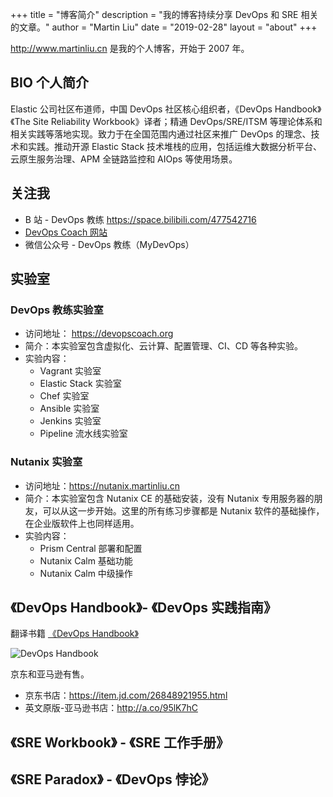 +++
title = "博客简介"
description = "我的博客持续分享 DevOps 和 SRE 相关的文章。"
author = "Martin Liu"
date = "2019-02-28"
layout = "about"
+++

http://www.martinliu.cn 是我的个人博客，开始于 2007 年。

## BIO 个人简介

Elastic 公司社区布道师，中国 DevOps 社区核心组织者，《DevOps Handbook》《The Site Reliability Workbook》译者；精通 DevOps/SRE/ITSM 等理论体系和相关实践等落地实现。致力于在全国范围内通过社区来推广 DevOps 的理念、技术和实践。推动开源 Elastic Stack 技术堆栈的应用，包括运维大数据分析平台、云原生服务治理、APM 全链路监控和 AIOps 等使用场景。

## 关注我

- B 站 - DevOps 教练 https://space.bilibili.com/477542716
- [DevOps Coach 网站](https://devopscoach.org)
- 微信公众号 - DevOps 教练（MyDevOps）

## 实验室

### DevOps 教练实验室

- 访问地址： https://devopscoach.org
- 简介：本实验室包含虚拟化、云计算、配置管理、CI、CD 等各种实验。
- 实验内容：
  - Vagrant 实验室
  - Elastic Stack 实验室
  - Chef 实验室
  - Ansible 实验室
  - Jenkins 实验室
  - Pipeline 流水线实验室

### Nutanix 实验室

- 访问地址：https://nutanix.martinliu.cn
- 简介：本实验室包含 Nutanix CE 的基础安装，没有 Nutanix 专用服务器的朋友，可以从这一步开始。这里的所有练习步骤都是 Nutanix 软件的基础操作，在企业版软件上也同样适用。
- 实验内容：
  - Prism Central 部署和配置
  - Nutanix Calm 基础功能
  - Nutanix Calm 中级操作



## 《DevOps Handbook》- 《DevOps 实践指南》

翻译书籍 [《DevOps Handbook》](https://itrevolution.com/book/the-devops-handbook/)

![DevOps Handbook](http://res.cloudinary.com/martinliu/image/upload/v1524360305/devops-handboo-3d-500x500.jpg)

京东和亚马逊有售。

- 京东书店：https://item.jd.com/26848921955.html
- 英文原版-亚马逊书店：http://a.co/95lK7hC

## 《SRE Workbook》 - 《SRE 工作手册》

## 《SRE Paradox》 - 《DevOps 悖论》